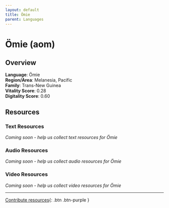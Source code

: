 ```yaml
---
layout: default
title: Ömie
parent: Languages
---
```


# Ömie (aom)

## Overview

**Language**: Ömie  
**Region/Area**: Melanesia, Pacific  
**Family**: Trans-New Guinea  
**Vitality Score**: 0.28  
**Digitality Score**: 0.60  

## Resources

### Text Resources
*Coming soon - help us collect text resources for Ömie*

### Audio Resources
*Coming soon - help us collect audio resources for Ömie*

### Video Resources
*Coming soon - help us collect video resources for Ömie*

---

[Contribute resources](https://fairtrain.github.io/){: .btn .btn-purple }
